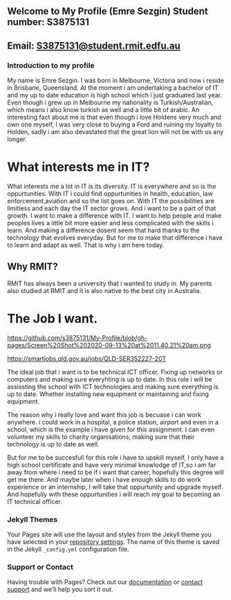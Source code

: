 ## Welcome to My Profile (Emre Sezgin)                                                                                Student number: S3875131
## Email: S3875131@student.rmit.edfu.au

### Introduction to my profile

My name is Emre Sezgin. I was born in Melbourne, Victoria and now i reside in Brisbane, Queensland. At the moment i am undertaking a bachelor of IT and my up to date education is high school which i just graduated last year. Even though i grew up in Melbourne my nationality is Turkish/Australian, which means i also know turkish as well and a little bit of arabic. An interesting fact about me is that even though i love Holdens very much and own one myself, I was very close to buying a Ford and ruining my loyalty to Holden, sadly i am also devastated that the great lion will not be with us any longer.









# What interests me in IT?
What interests me a lot in IT is its diversity. IT is everywhere and so is the oppurtunities. With IT i could find oppurtunities in health, education, law enforcement,aviation and so the list goes on. With IT the possibilities are limitless and each day the IT sector grows. And i want to be a part of that growth. I want to make a difference with IT. I want to help people and make peoples lives a little bit more easier and less complicated with the skills i learn.  And making a difference dosent seem that hard thanks to the technology that evolves everyday. But for me to make that difference i have to learn and adapt as well. That is why i am here today.




## Why RMIT?
RMIT has always been a university that i wanted to study in. My parents also studied at RMIT and it is also native to the best city in Australia.





# The Job I want.

https://github.com/s3875131/My-Profile/blob/gh-pages/Screen%20Shot%202020-09-13%20at%2011.40.21%20am.png


https://smartjobs.qld.gov.au/jobs/QLD-SER352227-20T


The ideal job that i want is to be technical ICT officer. Fixing up networks or computers and making sure everyhting is up to date. In this role i will be assissting the school with ICT technologies and making sure everything is up to date. Whether installing new equipment or maintaining and fixing equipment.

The reason why i really love and want this job is becuase i can work anywhere. i could work in a hospital, a police station, airport and even in a  school, which is the example i have given for this assignment. I can even volunteer my skills to charity organisations, making sure that their technology is up to date as well.

But for me to be succesfull for this role i have to upskill myself, I only have a high school certificate and have very minimal knowlodge of IT,so i am far away from where i need to be if i want that career, hopefully this degree will get me there. And maybe later when i have enough skills to do work experience or an internship, I will take that oppurtunity and upgrade myself. And hopefully with these oppurtunities i will reach my goal to becoming an IT technical officer. 


### Jekyll Themes

Your Pages site will use the layout and styles from the Jekyll theme you have selected in your [repository settings](https://github.com/s3875131/ICCB/settings). The name of this theme is saved in the Jekyll `_config.yml` configuration file.

### Support or Contact

Having trouble with Pages? Check out our [documentation](https://docs.github.com/categories/github-pages-basics/) or [contact support](https://github.com/contact) and we’ll help you sort it out.
